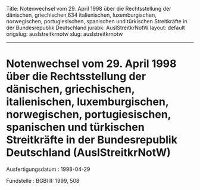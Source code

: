 Title: Notenwechsel vom 29. April 1998 über die Rechtsstellung der dänischen, griechischen,634
  italienischen, luxemburgischen, norwegischen, portugiesischen, spanischen und türkischen
  Streitkräfte in der Bundesrepublik Deutschland
jurabk: AuslStreitkrNotW
layout: default
origslug: auslstreitkrnotw
slug: auslstreitkrnotw

---

# Notenwechsel vom 29. April 1998 über die Rechtsstellung der dänischen, griechischen, italienischen, luxemburgischen, norwegischen, portugiesischen, spanischen und türkischen Streitkräfte in der Bundesrepublik Deutschland (AuslStreitkrNotW)

Ausfertigungsdatum
:   1998-04-29

Fundstelle
:   BGBl II: 1999, 508

